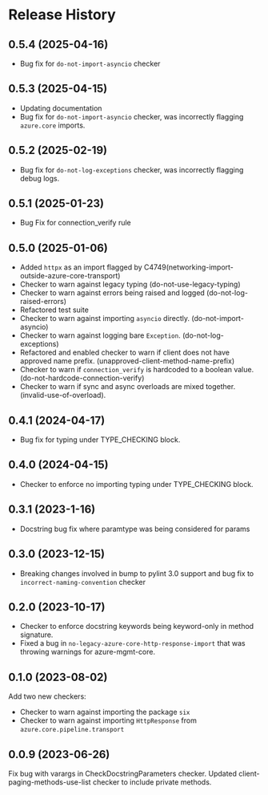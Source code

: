 # Release History

## 0.5.4 (2025-04-16)
- Bug fix for `do-not-import-asyncio` checker

## 0.5.3 (2025-04-15)
- Updating documentation
- Bug fix for `do-not-import-asyncio` checker, was incorrectly flagging `azure.core` imports.

## 0.5.2 (2025-02-19)

- Bug fix for `do-not-log-exceptions` checker, was incorrectly flagging debug logs.

## 0.5.1 (2025-01-23)

- Bug Fix for connection_verify rule

## 0.5.0 (2025-01-06)

- Added `httpx` as an import flagged by C4749(networking-import-outside-azure-core-transport)
- Checker to warn against legacy typing (do-not-use-legacy-typing)
- Checker to warn against errors being raised and logged (do-not-log-raised-errors)
- Refactored test suite
- Checker to warn against importing `asyncio` directly. (do-not-import-asyncio)
- Checker to warn against logging bare `Exception`. (do-not-log-exceptions)
- Refactored and enabled checker to warn if client does not have approved name prefix. (unapproved-client-method-name-prefix)
- Checker to warn if `connection_verify` is hardcoded to a boolean value. (do-not-hardcode-connection-verify)
- Checker to warn if sync and async overloads are mixed together. (invalid-use-of-overload).


## 0.4.1 (2024-04-17)

- Bug fix for typing under TYPE_CHECKING block.

## 0.4.0 (2024-04-15)

- Checker to enforce no importing typing under TYPE_CHECKING block.

## 0.3.1 (2023-1-16)

- Docstring bug fix where paramtype was being considered for params

## 0.3.0 (2023-12-15)

- Breaking changes involved in bump to pylint 3.0 support and bug fix to `incorrect-naming-convention` checker

## 0.2.0 (2023-10-17)

- Checker to enforce docstring keywords being keyword-only in method signature.
- Fixed a bug in `no-legacy-azure-core-http-response-import` that was throwing warnings for azure-mgmt-core.

## 0.1.0 (2023-08-02)

Add two new checkers:
- Checker to warn against importing the package `six`
- Checker to warn against importing `HttpResponse` from `azure.core.pipeline.transport` 

## 0.0.9 (2023-06-26)
Fix bug with varargs in CheckDocstringParameters checker.
Updated client-paging-methods-use-list checker to include private methods.